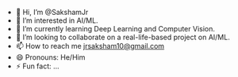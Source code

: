 - 👋 Hi, I’m @SakshamJr
- 👀 I’m interested in AI/ML.
- 🌱 I’m currently learning Deep Learning and Computer Vision.
- 💞️ I’m looking to collaborate on a real-life-based project on AI/ML.
- 📫 How to reach me jrsaksham10@gmail.com
- 😄 Pronouns: He/Him
- ⚡ Fun fact: ...

<!---
SakshamJr/SakshamJr is a ✨ special ✨ repository because its `README.md` (this file) appears on your GitHub profile.
You can click the Preview link to take a look at your changes.
--->
